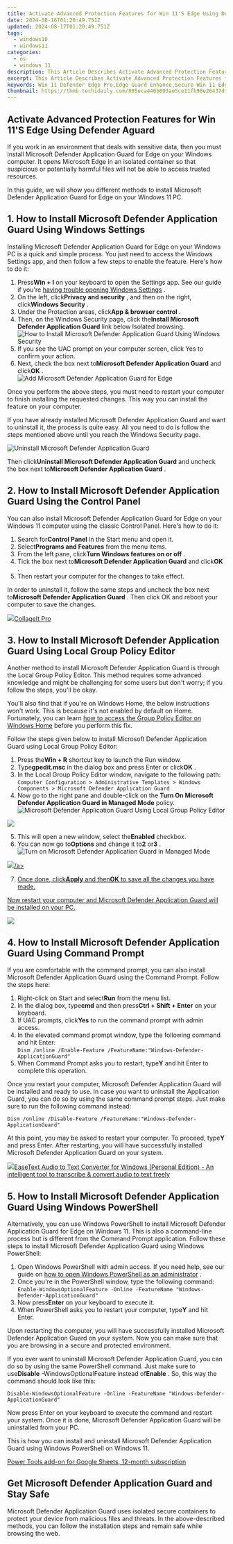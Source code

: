 ```yaml
---
title: Activate Advanced Protection Features for Win 11'S Edge Using Defender Aguard
date: 2024-08-16T01:20:49.751Z
updated: 2024-08-17T01:20:49.751Z
tags:
  - windows10
  - windows11
categories:
  - os
  - windows 11
description: This Article Describes Activate Advanced Protection Features for Win 11'S Edge Using Defender Aguard
excerpt: This Article Describes Activate Advanced Protection Features for Win 11'S Edge Using Defender Aguard
keywords: Win 11 Defender Edge Pro,Edge Guard Enhance,Secure Win 11 Edge,Activate Defender Features,Protect Win 11 Upgrade,Advanced Win 11 Safety,Enable Edge Defense Mode
thumbnail: https://thmb.techidaily.com/805eca446b093ae5ce11fb98e26437d115f412aa3eb3971cf8c85804bd7c66ed.jpg
---
```


## Activate Advanced Protection Features for Win 11'S Edge Using Defender Aguard

 If you work in an environment that deals with sensitive data, then you must install Microsoft Defender Application Guard for Edge on your Windows computer. It opens Microsoft Edge in an isolated container so that suspicious or potentially harmful files will not be able to access trusted resources.

 In this guide, we will show you different methods to install Microsoft Defender Application Guard for Edge on your Windows 11 PC.

## 1\. How to Install Microsoft Defender Application Guard Using Windows Settings

 Installing Microsoft Defender Application Guard for Edge on your Windows PC is a quick and simple process. You just need to access the Windows Settings app, and then follow a few steps to enable the feature. Here's how to do it:

1. Press**Win + I** on your keyboard to open the Settings app. See our guide if you're [having trouble opening Windows Settings](https://www.makeuseof.com/fixes-unable-to-open-windows-settings/) .
2. On the left, click**Privacy and security** , and then on the right, click**Windows Security** .
3. Under the Protection areas, click**App & browser control** .
4. Then, on the Windows Security page, click the**Install Microsoft Defender Application Guard** link below Isolated browsing.  
![How to Install Microsoft Defender Application Guard Using Windows Security](https://static1.makeuseofimages.com/wordpress/wp-content/uploads/2023/03/how-to-install-microsoft-defender-application-guard-using-windows-security.jpg)
5. If you see the UAC prompt on your computer screen, click Yes to confirm your action.
6. Next, check the box next to**Microsoft Defender Application Guard** and click**OK** .  
![Add Microsoft Defender Application Guard for Edge](https://static1.makeuseofimages.com/wordpress/wp-content/uploads/2023/03/add-microsoft-defender-application-guard-for-edge.jpg)

 Once you perform the above steps, you must need to restart your computer to finish installing the requested changes. This way you can install the feature on your computer.

 If you have already installed Microsoft Defender Application Guard and want to uninstall it, the process is quite easy. All you need to do is follow the steps mentioned above until you reach the Windows Security page.

![Uninstall Microsoft Defender Application Guard](https://static1.makeuseofimages.com/wordpress/wp-content/uploads/2023/03/uninstall-microsoft-defender-application-guard.jpg)

 Then click**Uninstall Microsoft Defender Application Guard** and uncheck the box next to**Microsoft Defender Application Guard** .

## 2\. How to Install Microsoft Defender Application Guard Using the Control Panel

 You can also install Microsoft Defender Application Guard for Edge on your Windows 11 computer using the classic Control Panel. Here's how to do it:

1. Search for**Control Panel** in the Start menu and open it.
2. Select**Programs and Features** from the menu items.
3. From the left pane, click**Turn Windows features on or off** .
4. Tick the box next to**Microsoft Defender Application Guard** and click**OK** .
5. Then restart your computer for the changes to take effect.

 In order to uninstall it, follow the same steps and uncheck the box next to**Microsoft Defender Application Guard** . Then click OK and reboot your computer to save the changes.

<!-- affiliate ads begin -->
<a href="https://secure.2checkout.com/order/checkout.php?PRODS=4530091&QTY=1&AFFILIATE=108875&CART=1"><img src="https://www.pearlmountainsoft.com/n_img/product/cit_win/banScrn.jpg" border="0">CollageIt Pro</a>
<!-- affiliate ads end -->
## 3\. How to Install Microsoft Defender Application Guard Using Local Group Policy Editor

 Another method to install Microsoft Defender Application Guard is through the Local Group Policy Editor. This method requires some advanced knowledge and might be challenging for some users but don't worry; if you follow the steps, you'll be okay.

 You'll also find that if you're on Windows Home, the below instructions won't work. This is because it's not enabled by default on Home. Fortunately, you can learn [how to access the Group Policy Editor on Windows Home](https://www.makeuseof.com/tag/access-group-policy-editor-even-windows-home-settings-try/) before you perform this fix.

 Follow the steps given below to install Microsoft Defender Application Guard using Local Group Policy Editor:

1. Press the**Win + R** shortcut key to launch the Run window.
2. Type**gpedit.msc** in the dialog box and press Enter or click**OK** .
3. In the Local Group Policy Editor window, navigate to the following path:  
`Computer Configuration > Administrative Templates > Windows Components > Microsoft Defender Application Guard`
4. Now go to the right pane and double-click on the **Turn On Microsoft Defender Application Guard in Managed Mode** policy.  
![Microsoft Defender Application Guard Using Local Group Policy Editor](https://static1.makeuseofimages.com/wordpress/wp-content/uploads/2023/03/microsoft-defender-application-guard-using-local-group-policy-editor.jpg)
<!-- affiliate ads begin -->
<a href="https://store.massmailsoftware.com/order/checkout.php?PRODS=1300375&QTY=1&AFFILIATE=108875&CART=1"><img src="https://secure.avangate.com/images/merchant/dc87c13749315c7217cdc4ac692e704c/banera_for_partners-15_%281%29.jpg" border="0"></a>
<!-- affiliate ads end -->
5. This will open a new window, select the**Enabled** checkbox.
6. You can now go to**Options** and change it to**2** or**3** .  
![Turn on Microsoft Defender Application Guard in Managed Mode](https://static1.makeuseofimages.com/wordpress/wp-content/uploads/2023/03/turn-on-microsoft-defender-application-guard-in-managed-mode.jpg)
<!-- affiliate ads begin -->
<a href="https://store.nero.com/order/checkout.php?PRODS=4729507&QTY=1&AFFILIATE=108875&CART=1"><img src="https://www.nero.com/nero-com-wAssets/img/banners/2023/TIU/Nero_TuneItUp_Screen_2.webp" border="0">/a>
<!-- affiliate ads end -->
7. Once done, click**Apply** and then**OK** to save all the changes you have made.

 Now restart your computer and Microsoft Defender Application Guard will be installed on your PC.

<!-- affiliate ads begin -->
<a href="https://store.massmailsoftware.com/order/checkout.php?PRODS=2069351&QTY=1&AFFILIATE=108875&CART=1"><img src="https://secure.avangate.com/images/merchant/dc87c13749315c7217cdc4ac692e704c/banera_for_partners-24_%282%29.jpg" border="0"></a>
<!-- affiliate ads end -->
## 4\. How to Install Microsoft Defender Application Guard Using Command Prompt

 If you are comfortable with the command prompt, you can also install Microsoft Defender Application Guard using the Command Prompt. Follow the steps here:

1. Right-click on Start and select**Run** from the menu list.
2. In the dialog box, type**cmd** and then press**Ctrl + Shift + Enter** on your keyboard.
3. If UAC prompts, click**Yes** to run the command prompt with admin access.
4. In the elevated command prompt window, type the following command and hit Enter:  
`Dism /online /Enable-Feature /FeatureName:"Windows-Defender-ApplicationGuard"​`
5. When Command Prompt asks you to restart, type**Y** and hit Enter to complete this operation.

 Once you restart your computer, Microsoft Defender Application Guard will be installed and ready to use. In case you want to uninstall the Application Guard, you can do so by using the same command prompt steps. Just make sure to run the following command instead:

`Dism /online /Disable-Feature /FeatureName:"Windows-Defender-ApplicationGuard"​`

 At this point, you may be asked to restart your computer. To proceed, type**Y** and press Enter. After restarting, you will have successfully installed Microsoft Defender Application Guard on your system.

<!-- affiliate ads begin -->
<a href="https://secure.2checkout.com/order/checkout.php?PRODS=40203538&QTY=1&AFFILIATE=108875&CART=1"><img src="https://secure.avangate.com/images/merchant/cc4b82e826b52ec41c810301548e8f48/products/audio-to-text-transcription-software.png" border="0">EaseText Audio to Text Converter for Windows (Personal Edition) - An intelligent tool to transcribe & convert audio to text freely </a>
<!-- affiliate ads end -->
## 5\. How to Install Microsoft Defender Application Guard Using Windows PowerShell

 Alternatively, you can use Windows PowerShell to install Microsoft Defender Application Guard for Edge on Windows 11\. This is also a command-line process but is different from the Command Prompt application. Follow these steps to install Microsoft Defender Application Guard using Windows PowerShell:

1. Open Windows PowerShell with admin access. If you need help, see our guide on [how to open Windows PowerShell as an administrator](https://www.makeuseof.com/windows-11-powershell-administrator/) .
2. Once you're in the PowerShell window, type the following command:  
`Enable-WindowsOptionalFeature -Online -FeatureName "Windows-Defender-ApplicationGuard"​`
3. Now press**Enter** on your keyboard to execute it.
4. When PowerShell asks you to restart your computer, type**Y** and hit Enter.

 Upon restarting the computer, you will have successfully installed Microsoft Defender Application Guard on your system. Now you can make sure that you are browsing in a secure and protected environment.

 If you ever want to uninstall Microsoft Defender Application Guard, you can do so by using the same PowerShell command. Just make sure to use**Disable** \-WindowsOptionalFeature instead of**Enable** . So, this way the command should look like this:

`Disable-WindowsOptionalFeature -Online -FeatureName "Windows-Defender-ApplicationGuard"​`

 Now press Enter on your keyboard to execute the command and restart your system. Once it is done, Microsoft Defender Application Guard will be uninstalled from your PC.

 This is how you can install and uninstall Microsoft Defender Application Guard using Windows PowerShell on Windows 11.

<!-- affiliate ads begin -->
<a href="https://secure.2checkout.com/order/checkout.php?PRODS=4721564&QTY=1&AFFILIATE=108875&CART=1">Power Tools add-on for Google Sheets, 12-month subscription</a>
<!-- affiliate ads end -->
## Get Microsoft Defender Application Guard and Stay Safe

 Microsoft Defender Application Guard uses isolated secure containers to protect your device from malicious files and threats. In the above-described methods, you can follow the installation steps and remain safe while browsing the web.


<ins class="adsbygoogle"
     style="display:block"
     data-ad-format="autorelaxed"
     data-ad-client="ca-pub-7571918770474297"
     data-ad-slot="1223367746"></ins>



<ins class="adsbygoogle"
     style="display:block"
     data-ad-client="ca-pub-7571918770474297"
     data-ad-slot="8358498916"
     data-ad-format="auto"
     data-full-width-responsive="true"></ins>






